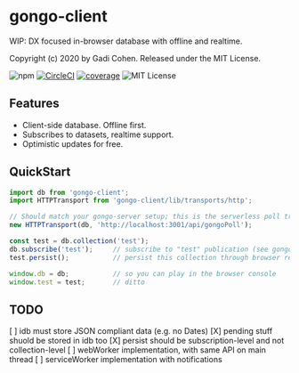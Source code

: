 # gongo-client

WIP: DX focused in-browser database with offline and realtime.

Copyright (c) 2020 by Gadi Cohen.  Released under the MIT License.

![npm](https://img.shields.io/npm/v/gongo-client) [![CircleCI](https://img.shields.io/circleci/build/github/gongojs/gongo-client)](https://circleci.com/gh/gongojs/gongo-client) [![coverage](https://img.shields.io/codecov/c/github/gongojs/gongo-client)](https://codecov.io/gh/gongojs/gongo-client) ![MIT License](https://img.shields.io/badge/license-MIT-blue.svg)

## Features

* Client-side database.  Offline first.
* Subscribes to datasets, realtime support.
* Optimistic updates for free.

## QuickStart

```js
import db from 'gongo-client';
import HTTPTransport from 'gongo-client/lib/transports/http';

// Should match your gongo-server setup; this is the serverless poll transport.
new HTTPTransport(db, 'http://localhost:3001/api/gongoPoll');

const test = db.collection('test');
db.subscribe('test');     // subscribe to "test" publication (see gongo-server)
test.persist();           // persist this collection through browser restart

window.db = db;           // so you can play in the browser console
window.test = test;       // ditto
```

## TODO

[ ] idb must store JSON compliant data (e.g. no Dates)
[X] pending stuff shuold be stored in idb too
[X] persist should be subscription-level and not collection-level
[ ] webWorker implementation, with same API on main thread
[ ] serviceWorker implementation with notifications
